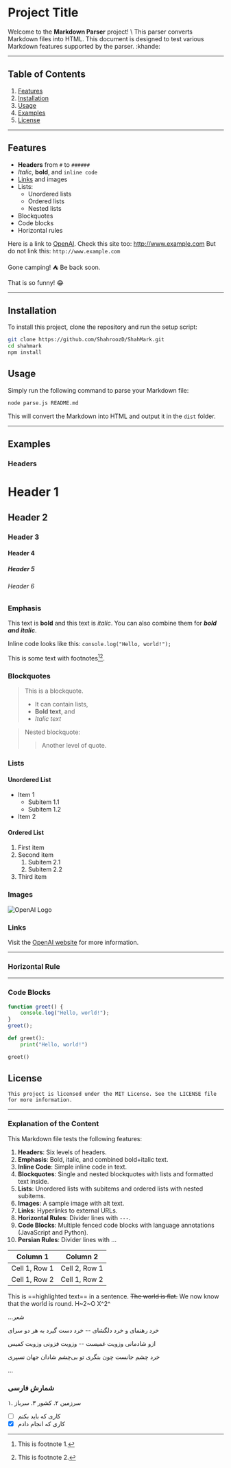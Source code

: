 # Project Title

Welcome to the **Markdown Parser** project! \ This parser converts Markdown files into HTML. This document is designed to test various Markdown features supported by the parser. :khande:

---

## Table of Contents

1. [Features](#features)
2. [Installation](#installation)
3. [Usage](#usage)
4. [Examples](#examples)
5. [License](#license)

---

## Features

- **Headers** from `#` to `######`
- *Italic*, **bold**, and `inline code`
- [Links](https://www.example.com) and images
- Lists:
  - Unordered lists
  - Ordered lists
  - Nested lists
- Blockquotes
- Code blocks
- Horizontal rules

Here is a link to [OpenAI](https://www.openai.com).
Check this site too: http://www.example.com
But do not link this: `http://www.example.com`

Gone camping! :tent: Be back soon.

That is so funny! :joy:

---

## Installation

To install this project, clone the repository and run the setup script:

```bash
git clone https://github.com/ShahroozD/ShahMark.git
cd shahmark
npm install
```

## Usage

Simply run the following command to parse your Markdown file:

```bash
node parse.js README.md
```

This will convert the Markdown into HTML and output it in the `dist` folder.

---

## Examples

### Headers

# Header 1
## Header 2
### Header 3
#### Header 4
##### Header 5
###### Header 6

### Emphasis

This text is **bold** and this text is *italic*. You can also combine them for ***bold and italic***.

Inline code looks like this: `console.log("Hello, world!");`

This is some text with footnotes[^1][^2].

[^1]: This is footnote 1.
[^2]: This is footnote 2.



### Blockquotes

> This is a blockquote.
> 
> - It can contain lists,
> - **Bold text**, and
> - *Italic text*

> Nested blockquote:
> > Another level of quote.

### Lists

#### Unordered List

- Item 1
  - Subitem 1.1
  - Subitem 1.2
- Item 2

#### Ordered List

1. First item
2. Second item
   1. Subitem 2.1
   2. Subitem 2.2
3. Third item

### Images

![OpenAI Logo](https://openai.com/favicon.ico)

### Links

Visit the [OpenAI website](https://www.openai.com) for more information.

---

### Horizontal Rule

---

### Code Blocks

```javascript
function greet() {
    console.log("Hello, world!");
}
greet();
```

```python
def greet():
    print("Hello, world!")

greet()
```

## License

```
This project is licensed under the MIT License. See the LICENSE file for more information.
```

---

### Explanation of the Content

This Markdown file tests the following features:

1. **Headers**: Six levels of headers.
2. **Emphasis**: Bold, italic, and combined bold+italic text.
3. **Inline Code**: Simple inline code in text.
4. **Blockquotes**: Single and nested blockquotes with lists and formatted text inside.
5. **Lists**: Unordered lists with subitems and ordered lists with nested subitems.
6. **Images**: A sample image with alt text.
7. **Links**: Hyperlinks to external URLs.
8. **Horizontal Rules**: Divider lines with `---`.
9. **Code Blocks**: Multiple fenced code blocks with language annotations (JavaScript and Python).
10. **Persian Rules**: Divider lines with ...



| Column 1      | Column 2      |
| ------------- | ------------- |
| Cell 1, Row 1 | Cell 2, Row 1 |
| Cell 1, Row 2 | Cell 1, Row 2 |


This is ==highlighted text== in a sentence.
~~The world is flat.~~ We now know that the world is round.  H~2~O  X^2^



...شعر

خرد رهنمای و خرد دلگشای -- خرد دست گیرد به هر دو سرای

ازو شادمانی وزویت غمیست  -- وزویت فزونی وزویت کمیس

خرد چشم جانست چون بنگری
تو بی‌چشم شادان جهان نسپری

...


### شمارش فارسی

۱. سرزمین
۲. کشور
۳. سرباز


- [ ] کاری که باید بکنم
- [x] کاری که انجام دادم
